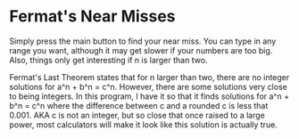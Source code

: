 # Fermat's Near Misses

Simply press the main button to find your near miss. You can type in any range you want, although it may get slower if your numbers are too big. Also, things only get interesting if n is larger than two. 

Fermat's Last Theorem states that for n larger than two, there are no integer solutions for a^n + b^n = c^n. However, there are some solutions very close to being integers. In this program, I have it so that it finds solutions for a^n + b^n = c^n where the difference between c and a rounded c is less that 0.001. AKA c is not an integer, but so close that once raised to a large power, most calculators will make it look like this solution is actually true.
